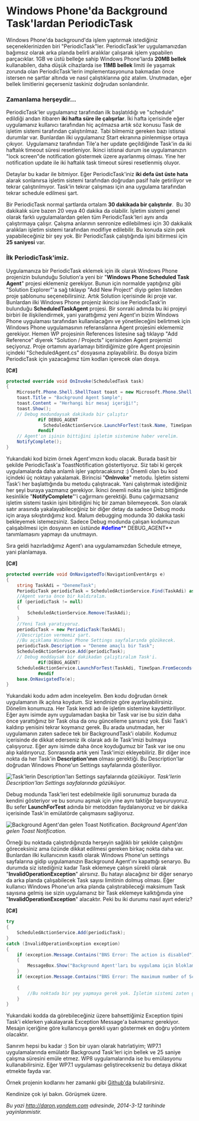 # Windows Phone'da Background Task'lardan PeriodicTask 

Windows Phone'da background'da işlem yaptırmak istediğiniz
seçeneklerinizden biri "PeriodicTask"ler. PeriodicTask'ler
uygulamanızdan bağımsız olarak arka planda belirli aralıklar çalışarak
işlem yapabilen parçacıklar. 1GB ve üstü belleğe sahip Windows
Phone'larda **20MB bellek** kullanabilen, daha düşük cihazlarda ise
**11MB bellek** limiti ile yaşamak zorunda olan PeriodicTask'lerin
implementasyonuna bakmadan önce istersen ne şartlar altında ve nasıl
çalıştıklarına göz atalım. Unutmadan, eğer bellek limitlerini geçerseniz
taskiniz doğrudan sonlandırılır.

### Zamanlama herşeydir...  

PeriodicTask'ler uygulamanız tarafından ilk başlatıldığı ve "schedule"
edildiği andan itibaren **iki hafta süre ile çalışırlar**. İki hafta
içerisinde eğer uygulamanız kullanıcı tarafından hiç açılmazsa artık söz
konusu Task de işletim sistemi tarafından çalıştırılmaz. Tabi bilmemiz
gereken bazı istisnai durumlar var. Bunlardan ilki uygulamanız Start
ekranına pinlenmişse ortaya çıkıyor.  Uygulamanız tarafından Tile'a her
update geçildiğinde Task'in da iki haftalık timeout süresi resetleniyor.
İkinci istisnai durum ise uygulamanızın "lock screen"de notification
göstermek üzere ayarlanmış olması. Yine her notification update ile iki
haftalık task timeout süresi resetlenmiş oluyor.

Detaylar bu kadar ile bitmiyor. Eğer PeriodicTask'iniz **iki defa üst
üste hata** alarak sonlanırsa işletim sistemi tarafından doğrudan pasif
hale getiriliyor ve tekrar çalıştırılmıyor. Task'in tekrar çalışması
için ana uygulama tarafından tekrar schedule edilmesi şart.

Bir PeriodicTask normal şartlarda ortalam **30 dakikada bir
çalıştırılır**.  Bu 30 dakikalık süre bazen 20 veya 40 dakika da
olabilir. İşletim sistemi genel olarak farklı uygulamalardan gelen tüm
PeriodicTask'leri aynı anda çalıştırmaya çalışır. Çalışma anlarının
senronize edilebilmesi için 30 dakikalık aralıkları işletim sistemi
tarafından modifiye edilebilir. Bu konuda sizin pek yapabileceğiniz bir
şey yok. Bir PeriodicTask çalıştığında işini bitirmesi için **25
saniyesi** var.

### İlk PeriodicTask'imiz.  

Uygulamanıza bir PeriodicTask eklemek için ilk olarak Windows Phone
projenizin bulunduğu Solution'a yeni bir "**Windows Phone Scheduled Task
Agent**" projesi eklemeniz gerekiyor. Bunun için normalde yaptığınız
gibi "Solution Explorer"'a sağ tıklayıp "Add New Project" diyip gelen
listeden proje şablonunu seçenebilirsiniz. Artık Solution içerisinde iki
proje var. Bunlardan ilki Windows Phone projeniz ikincisi ise
PeriodicTask'in bulunduğu **ScheduledTaskAgent** projesi. Bir sonraki
adımda bu iki projeyi birbiri ile ilişkilendirmek, yani yarattığımız
yeni Agent'ın bizim Windows Phone uygulaması tarafından kullanılacağını
ve yönetileceğini belirtmek için Windows Phone uygulamasının
referanslarına Agent projesini eklememiz gerekiyor. Hemen WP projesinin
References listesine sağ tıklayıp "Add Reference" diyerek "Solution /
Projects" içerisinden Agent projemizi seçiyoruz. Proje ortamını
ayarlamayı bitirdiğimize göre Agent projesinin içindeki
"ScheduledAgent.cs" dosyasına zıplayabiliriz. Bu dosya bizim
PeriodicTask için yazacağımız tüm kodları içerecek olan dosya.

**[C\#]**

```cs
protected override void OnInvoke(ScheduledTask task)
{
    Microsoft.Phone.Shell.ShellToast toast = new Microsoft.Phone.Shell.ShellToast();
    toast.Title = "Background Agent Sample";
    toast.Content = "Herhangi bir mesaj içeriği!";
    toast.Show();
    // Debug modundaysak dakikada bir çalıştır
            #if DEBUG_AGENT
              ScheduledActionService.LaunchForTest(task.Name, TimeSpan.FromSeconds(60));
            #endif
    // Agent'ın işinin bittiğini işletim sistemine haber verelim.
    NotifyComplete();
}
```

Yukarıdaki kod bizim örnek Agent'ımızın kodu olacak. Burada basit bir
şekilde PeriodicTask'a ToastNotification göstertiyoruz. Siz tabi ki
gerçek uygulamalarda daha anlamlı işler yaptıracaksınız :) Önemli olan
bu kod içindeki üç noktayı yakalamak. Birincisi "**OnInvoke**" metodu.
İşletim sistemi Task'i her başlattığında bu metodu çalıştıracak. Yani
çalıştırmak istediğiniz her şeyi buraya yazmanız gerekiyor. İkinci
önemli nokta ise işiniz bittiğinde kesinlikle "**NotifyComplete**"'i
çağırmanı gerektiği. Bunu çağırmazsanız işletim sistemi taskin işini
bitirdiğini hiç bir zaman bilemeyecek. Son olarak satır arasında
yakalayabileceğiniz bir diğer detay da sadece Debug modu için araya
sıkıştırdığımız kod. Malum debugging modunda 30 dakika taski bekleyemek
istemezsiniz. Sadece Debug modunda çalışan kodumuzun çalışabilmesi için
dosyanın en üstünde <span
style="color:blue;">**\#define**</span>** DEBUG\_AGENT** tanımlamasını
yapmayı da unutmayın.

Sıra geldi hazırladığımız Agent'ı ana uygulamamızdan Schedule etmeye,
yani planlamaya.

**[C\#]**

```cs
protected override void OnNavigatedTo(NavigationEventArgs e)
{
    string TaskAdi = "DenemeTask";
    PeriodicTask periodicTask = ScheduledActionService.Find(TaskAdi) as PeriodicTask;
    //Agent varsa önce bir kaldıralım.
    if (periodicTask != null)
    {
        ScheduledActionService.Remove(TaskAdi);
    }
    //Yeni Task yaratıyoruz.
    periodicTask = new PeriodicTask(TaskAdi);
    //Description vermemiz şart.
    //Bu açıklama Windows Phone Settings sayfalarında gözükecek.
    periodicTask.Description = "Deneme amaçlı bir Task";
    ScheduledActionService.Add(periodicTask);
    // Debug moddaysak bir dakikadan çalıştıralım Task'i.
            #if(DEBUG_AGENT)
    ScheduledActionService.LaunchForTest(TaskAdi, TimeSpan.FromSeconds(60));
            #endif
    base.OnNavigatedTo(e);
}
```

Yukarıdaki kodu adım adım inceleyelim. Ben kodu doğrudan örnek
uygulamanın ilk açılına koydum. Siz kendinize göre ayarlayabilirsiniz.
Dönelim konumuza. Her Task kendi adı ile işletim sistemine
kaydettiriliyor. Eğer aynı isimde aynı uygulamadan başka bir Task var
ise bu sizin daha önce yarattığınız bir Task olsa da onu güncelleme
şansınız yok. Eski Task'i kaldırıp yenisini tekrar koymanız gerek. Bu
arada unutmadan, her uygulamanın zaten sadece tek bir BackgroundTask'i
olabilir. Kodumuz içerisinde de dikkat ederseniz ilk olarak adı ile
Task'imizi bulmaya çalışıyoruz. Eğer aynı isimde daha önce koyduğumuz
bir Task var ise onu alıp kaldırıyoruz. Sonrasında artık yeni Task'imizi
ekleyebiliriz. Bir diğer ince nokta da her Task'in **Description'ının**
olması gerektiği. Bu Description'lar doğrudan Windows Phone'un Settings
sayfalarında gösteriliyor.

![Task'lerin Description'ları Settings sayfalarında
gözüküyor.](media/Windows_Phone_Background_Task_PeriodicTask/task1.png)
*Task'lerin Description'ları Settings sayfalarında gözüküyor.*

Debug modunda Task'leri test edebilmekle ilgili sorunumuz burada da
kendini gösteriyor ve bu sorunu aşmak için yine aynı taktiğe
başvuruyoruz. Bu sefer **LaunchForTest** adında bir metoddan
faydalanıyoruz ve bir dakika içerisinde Task'in emülatörde çalışmasını
sağlıyoruz.

![Background Agent'dan gelen Toast
Notification.](media/Windows_Phone_Background_Task_PeriodicTask/task2.png)
*Background Agent'dan gelen Toast Notification.*

Örneği bu noktada çalıştırdığınızda herşeyin sağlıklı bir şekilde
çalıştığını göreceksiniz ama özünde dikkat edilmesi gereken birkaç nokta
daha var. Bunlardan ilki kullanıcının kasıtlı olarak Windows Phone'un
settings sayfalarına gidip uygulamanızın Background Agent'ını kapattığı
senaryo. Bu durumda siz istediğiniz kadar Task eklemeye çalışın sürekli
olarak "**InvalidOperationException**" alırsınız. Bu hatayı alacağınız
bir diğer senaryo da arka planda çalışabilecek Task sayısı limitinin
dolmuş olması. Eğer kullanıcı Windows Phone'un arka planda
çalıştırabileceği maksimum Task sayısına gelmiş ise sizin uygulamanız
bir Task eklemeye kalktığınıda yine "**InvalidOperationException**"
alacaktır. Peki bu iki durumu nasıl ayırt ederiz?

**[C\#]**

```cs
try
{
    ScheduledActionService.Add(periodicTask);
}
catch (InvalidOperationException exception)
{
    if (exception.Message.Contains("BNS Error: The action is disabled"))
    {
        MessageBox.Show("Background Agent'ları bu uygulama için bloklamışsınız.");
    }
    if (exception.Message.Contains("BNS Error: The maximum number of ScheduledActions of this type 
                                                                        have already been added."))
    {
        //Bu noktada bir şey yapmaya gerek yok. İşletim sistemi zaten gerekli uyarıyı gösterecektir.
    }
}     
```

Yukarıdaki kodda da görebileceğiniz üzere bahsettiğimiz Exception tipini
Task'i eklerken yakalayarak Exception Message'a bakmamız gerekiyor.
Mesajın içeriğine göre kullanıcıya gerekli uyarı göstermek en doğru
yöntem olacaktır.

Sanırım hepsi bu kadar :) Son bir uyarı olarak hatırlatiyim; WP7.1
uygulamalarında emülatör Background Task'leri için bellek ve 25 saniye
çalışma süresini emüle etmez. WP8 uygulamalarında ise bu emülasyonu
kullanabilirsiniz. Eğer WP7.1 uygulaması geliştirecekseniz bu detaya
dikkat etmekte fayda var.

Örnek projenin kodlarını her zamanki gibi
[Github'da](https://github.com/daronyondem/WPMakaleOrnekleri/tree/master/PeriodicTaskOrnek)
bulabilirsiniz.

Kendinize çok iyi bakın. Görüşmek üzere.


*Bu yazi http://daron.yondem.com adresinde, 2014-3-12 tarihinde yayinlanmistir.*